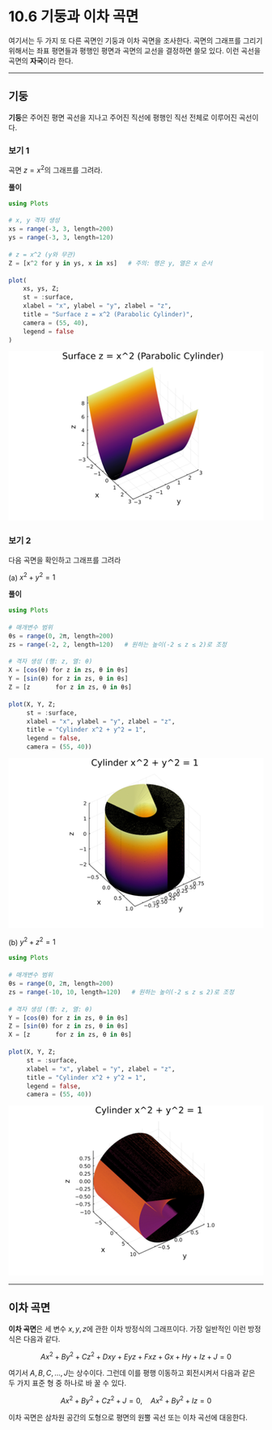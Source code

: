 # 10.6 기둥과 이차 곡면

여기서는 두 가지 또 다른 곡면인 기둥과 이차 곡면을 조사한다.
곡면의 그래프를 그리기 위해서는 좌표 평면들과 평행인 평면과 곡면의 교선을 결정하면 쓸모 있다. 이런 곡선을 곡면의 **자국**이라 한다.

---

## 기둥

**기둥**은 주어진 평면 곡선을 지나고 주어진 직선에 평행인 직선 전체로 이루어진 곡선이다. 

### 보기 1

곡면 $z = x^2$의 그래프를 그려라.

**풀이**

```julia
using Plots

# x, y 격자 생성
xs = range(-3, 3, length=200)
ys = range(-3, 3, length=120)

# z = x^2 (y와 무관)
Z = [x^2 for y in ys, x in xs]   # 주의: 행은 y, 열은 x 순서

plot(
    xs, ys, Z;
    st = :surface,
    xlabel = "x", ylabel = "y", zlabel = "z",
    title = "Surface z = x^2 (Parabolic Cylinder)",
    camera = (55, 40),
    legend = false
)

```

![parabolic cylinder](images/parabolic_cylinder.svg)

### 보기 2

다음 곡면을 확인하고 그래프를 그려라

(a) $x^2 + y^2 = 1$

**풀이**

```julia
using Plots

# 매개변수 범위
θs = range(0, 2π, length=200)
zs = range(-2, 2, length=120)   # 원하는 높이(-2 ≤ z ≤ 2)로 조정

# 격자 생성 (행: z, 열: θ)
X = [cos(θ) for z in zs, θ in θs]
Y = [sin(θ) for z in zs, θ in θs]
Z = [z       for z in zs, θ in θs]

plot(X, Y, Z;
     st = :surface,
     xlabel = "x", ylabel = "y", zlabel = "z",
     title = "Cylinder x^2 + y^2 = 1",
     legend = false,
     camera = (55, 40))
```

![cyclinder](images/Cylinder.svg)


(b) $y^2 + z^2 = 1$

```julia
using Plots

# 매개변수 범위
θs = range(0, 2π, length=200)
zs = range(-10, 10, length=120)   # 원하는 높이(-2 ≤ z ≤ 2)로 조정

# 격자 생성 (행: z, 열: θ)
Y = [cos(θ) for z in zs, θ in θs]
Z = [sin(θ) for z in zs, θ in θs]
X = [z       for z in zs, θ in θs]

plot(X, Y, Z;
     st = :surface,
     xlabel = "x", ylabel = "y", zlabel = "z",
     title = "Cylinder x^2 + y^2 = 1",
     legend = false,
     camera = (55, 40))

```
![laid cylinder](images/laid_cyclinder.svg)


---

## 이차 곡면 

**이차 곡면**은 세 변수 $x, y, z$에 관한 이차 방정식의 그래프이다. 가장 일반적인 이런 방정식은 다음과 같다.

$$
Ax^2 + By^2 + Cz^2 + Dxy + Eyz + Fxz + Gx + Hy + Iz + J = 0
$$

여기서 $A, B, C, ..., J$는 상수이다. 그런데 이를 평행 이동하고 회전시켜서 다음과 같은 두 가지 표준 형 중 하나로 바 꿀 수 있다. 

$$
Ax^2 + By^2 + Cz^2 + J = 0, \quad Ax^2 + By^2 + Iz = 0
$$

이차 곡면은 삼차원 공간의 도형으로 평면의 원뿔 곡선 또는 이차 곡선에 대응한다.